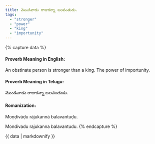 ```yaml
---
title: మొండివాడు రాజుకన్నా బలవంతుడు.
tags:
  - "stronger"
  - "power"
  - "king"
  - "importunity"
---
```


{% capture data %}
#### Proverb Meaning in English:
An obstinate person is stronger than a king.
The power of importunity.

#### Proverb Meaning in Telugu:
మొండివాడు రాజుకన్నా బలవంతుడు.

#### Romanization:
Moṇḍivāḍu rājukannā balavantuḍu.

Mondivadu rajukanna balavantudu.
{% endcapture %}

{{ data | markdownify }}

